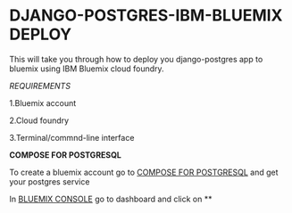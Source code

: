 # DJANGO-POSTGRES-IBM-BLUEMIX DEPLOY

This will take you through how to deploy you django-postgres app to bluemix using IBM Bluemix cloud foundry.

*REQUIREMENTS*

1.Bluemix account

2.Cloud foundry 

3.Terminal/commnd-line interface

**COMPOSE FOR POSTGRESQL**

To create a bluemix account go to [COMPOSE FOR POSTGRESQL](https://www.ibm.com/cloud/compose/postgresql) and get your postgres service

In [BLUEMIX CONSOLE](https://console.bluemix.net/) go to dashboard and click on **
